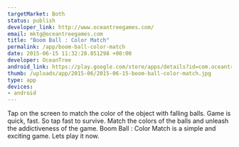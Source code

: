 ```yaml
--- 
targetMarket: Both
status: publish
developer_link: http://www.oceantreegames.com/
email: mktg@oceantreegames.com
title: "Boom Ball : Color Match"
permalink: /app/boom-ball-color-match
date: 2015-06-15 11:32:28.851298 +00:00
developer: OceanTree
android_link: https://play.google.com/store/apps/details?id=com.oceantree.boomball.colormatch
thumb: /uploads/app/2015-06/2015-06-15-boom-ball-color-match.jpg
type: app
devices: 
- android
---
```


Tap on the screen to match the color of the object with falling balls. 
Game is quick, fast. So tap fast to survive.
Match the colors of the balls and unleash the addictiveness of the game.
Boom Ball : Color Match is a simple and exciting game. Lets play it now.
